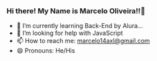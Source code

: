 ### Hi there! My Name is Marcelo Oliveira!!👋

- 🌱 I’m currently learning Back-End by Alura...
- 🤔 I’m looking for help with JavaScript
- 📫 How to reach me: <a class="mail" href="mailto:marcelo14axl@gmail.com"> marcelo14axl@gmail.com</a>
- 😄 Pronouns: He/His
